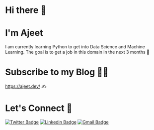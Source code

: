 # Hi there 👋

# I'm Ajeet
I am currently learning Python to get into Data Science and Machine Learning. The goal is to get a job in this domain in the next 3 months 🚀 


# Subscribe to my Blog 👨‍💻 
https://ajeet.dev/ ✍️


# Let's Connect 🤝
[![Twitter Badge](https://img.shields.io/badge/-@ajeet_online-1ca0f1?style=flat-square&labelColor=1ca0f1&logo=twitter&logoColor=white&link=https://twitter.com/ajeet_online)](https://twitter.com/ajeet_online) [![Linkedin Badge](https://img.shields.io/badge/-iajeet-blue?style=flat-square&logo=Linkedin&logoColor=white&link=https://www.linkedin.com/in/iajeet/)](https://www.linkedin.com/in/iajeet/)
[![Gmail Badge](https://img.shields.io/badge/-ajeetdotdev@gmail.com-c14438?style=flat-square&logo=Gmail&logoColor=white&link=mailto:ajeetdotdev@gmail.com)](mailto:ajeetdotdev@gmail.com)

<!--
**ajeet001/ajeet001** is a ✨ _special_ ✨ repository because its `README.md` (this file) appears on your GitHub profile.

Here are some ideas to get you started:

- 🔭 I’m currently working on ...
- 🌱 I’m currently learning ...
- 👯 I’m looking to collaborate on ...
- 🤔 I’m looking for help with ...
- 💬 Ask me about ...
- 📫 How to reach me: ...
- 😄 Pronouns: ...
- ⚡ Fun fact: ...
-->
